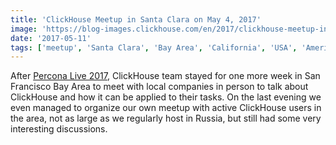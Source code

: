 ```yaml
---
title: 'ClickHouse Meetup in Santa Clara on May 4, 2017'
image: 'https://blog-images.clickhouse.com/en/2017/clickhouse-meetup-in-santa-clara-may-4-2017/main.jpg'
date: '2017-05-11'
tags: ['meetup', 'Santa Clara', 'Bay Area', 'California', 'USA', 'America', 'events']
---
```


After [Percona Live 2017](clickhouse-at-percona-live-2017.md), ClickHouse team stayed for one more week in San Francisco Bay Area to meet with local companies in person to talk about ClickHouse and how it can be applied to their tasks. On the last evening we even managed to organize our own meetup with active ClickHouse users in the area, not as large as we regularly host in Russia, but still had some very interesting discussions.
